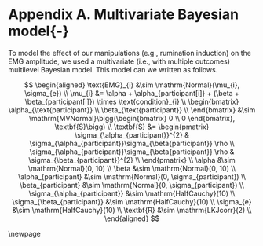 # Appendix A. Multivariate Bayesian model{-}

To model the effect of our manipulations (e.g., rumination induction) on the EMG amplitude, we used a multivariate (i.e., with multiple outcomes) multilevel Bayesian model. This model can we written as follows.

$$
\begin{aligned}
\text{EMG}_{i} &\sim \mathrm{Normal}(\mu_{i}, \sigma_{e}) \\
\mu_{i} &= \alpha + \alpha_{participant[i]} + (\beta + \beta_{participant[i]}) \times \text{condition}_{i} \\
\begin{bmatrix}
\alpha_{\text{participant}} \\
\beta_{\text{participant}} \\
\end{bmatrix}
&\sim \mathrm{MVNormal}\bigg(\begin{bmatrix} 0 \\ 0 \end{bmatrix}, \textbf{S}\bigg) \\
\textbf{S} &=
\begin{pmatrix}
\sigma_{\alpha_{participant}}^{2} & \sigma_{\alpha_{participant}}\sigma_{\beta{participant}} \rho \\
\sigma_{\alpha_{participant}}\sigma_{\beta{participant}} \rho & \sigma_{\beta_{participant}}^{2} \\
\end{pmatrix} \\
\alpha &\sim \mathrm{Normal}(0, 10) \\
\beta &\sim \mathrm{Normal}(0, 10) \\
\alpha_{participant} &\sim \mathrm{Normal}(0, \sigma_{participant}) \\
\beta_{participant} &\sim \mathrm{Normal}(0, \sigma_{participant}) \\
\sigma_{\alpha_{participant}} &\sim \mathrm{HalfCauchy}(10) \\
\sigma_{\beta_{participant}} &\sim \mathrm{HalfCauchy}(10) \\
\sigma_{e} &\sim \mathrm{HalfCauchy}(10) \\
\textbf{R} &\sim \mathrm{LKJcorr}(2) \\
\end{aligned}
$$

\newpage
